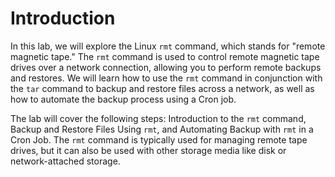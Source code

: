 # Introduction

In this lab, we will explore the Linux `rmt` command, which stands for "remote magnetic tape." The `rmt` command is used to control remote magnetic tape drives over a network connection, allowing you to perform remote backups and restores. We will learn how to use the `rmt` command in conjunction with the `tar` command to backup and restore files across a network, as well as how to automate the backup process using a Cron job.

The lab will cover the following steps: Introduction to the `rmt` command, Backup and Restore Files Using `rmt`, and Automating Backup with `rmt` in a Cron Job. The `rmt` command is typically used for managing remote tape drives, but it can also be used with other storage media like disk or network-attached storage.
